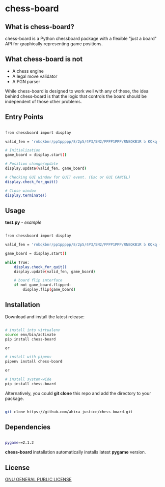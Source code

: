 # chess-board

## What is chess-board?

chess-board is a Python chessboard package with a flexible "just a board" API for graphically representing game positions.

## What chess-board is **not**

- A chess engine
- A legal move validator
- A PGN parser

While chess-board is designed to work well with any of these, the idea behind chess-board is that the logic that controls the board should be independent of those other problems.

## Entry Points
```sh

from chessboard import display

valid_fen = 'rnbqkbnr/pp1ppppp/8/2p5/4P3/5N2/PPPP1PPP/RNBQKB1R b KQkq - 1 2'

# Initialization
game_board = display.start()

# Position change/update
display.update(valid_fen, game_board)

# Checking GUI window for QUIT event. (Esc or GUI CANCEL)
display.check_for_quit()

# Close window
display.terminate()

```

## Usage
**test.py** - _example_
```sh

from chessboard import display

valid_fen = 'rnbqkbnr/pp1ppppp/8/2p5/4P3/5N2/PPPP1PPP/RNBQKB1R b KQkq - 1 2'

game_board = display.start()

while True:
    display.check_for_quit()
    display.update(valid_fen, game_board)

    # board flip interface
    if not game_board.flipped:
        display.flip(game_board)

```

## Installation
Download and install the latest release:
```sh

# install into virtualenv
source env/bin/activate
pip install chess-board

or 

# install with pipenv
pipenv install chess-board

or

# install system-wide
pip install chess-board

```

Alternatively, you could **git clone** this repo and add the directory to your package.

```sh

git clone https://github.com/ahira-justice/chess-board.git

```

## Dependencies
```sh

pygame==2.1.2

```
**chess-board** installation automatically installs latest **pygame** version.

## License

[GNU GENERAL PUBLIC LICENSE](LICENSE)
